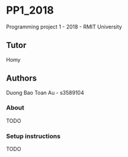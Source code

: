 # PP1_2018
Programming project 1 - 2018 - RMIT University

## Tutor
Homy

## Authors
Duong Bao Toan Au - s3589104

### About
TODO

### Setup instructions
TODO

